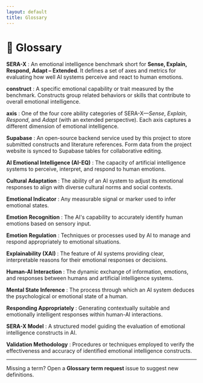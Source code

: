 ```yaml
---
layout: default
title: Glossary
---
```


# 📖 Glossary

**SERA-X**
: An emotional intelligence benchmark short for **Sense, Explain, Respond, Adapt – Extended**. It defines a set of axes and metrics for evaluating how well AI systems perceive and react to human emotions.

**construct**
: A specific emotional capability or trait measured by the benchmark. Constructs group related behaviors or skills that contribute to overall emotional intelligence.

**axis**
: One of the four core ability categories of SERA-X—*Sense*, *Explain*, *Respond*, and *Adapt* (with an extended perspective). Each axis captures a different dimension of emotional intelligence.

**Supabase**
: An open-source backend service used by this project to store submitted constructs and literature references. Form data from the project website is synced to Supabase tables for collaborative editing.

**AI Emotional Intelligence (AI-EQ)**
: The capacity of artificial intelligence systems to perceive, interpret, and respond to human emotions.

**Cultural Adaptation**
: The ability of an AI system to adjust its emotional responses to align with diverse cultural norms and social contexts.

**Emotional Indicator**
: Any measurable signal or marker used to infer emotional states.

**Emotion Recognition**
: The AI's capability to accurately identify human emotions based on sensory input.

**Emotion Regulation**
: Techniques or processes used by AI to manage and respond appropriately to emotional situations.

**Explainability (XAI)**
: The feature of AI systems providing clear, interpretable reasons for their emotional responses or decisions.

**Human-AI Interaction**
: The dynamic exchange of information, emotions, and responses between humans and artificial intelligence systems.

**Mental State Inference**
: The process through which an AI system deduces the psychological or emotional state of a human.

**Responding Appropriately**
: Generating contextually suitable and emotionally intelligent responses within human-AI interactions.

**SERA-X Model**
: A structured model guiding the evaluation of emotional intelligence constructs in AI.

**Validation Methodology**
: Procedures or techniques employed to verify the effectiveness and accuracy of identified emotional intelligence constructs.

---

Missing a term? Open a **Glossary term request** issue to suggest new definitions.

